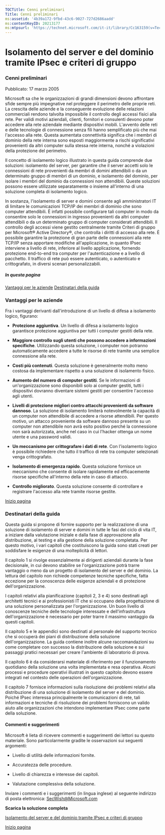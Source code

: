 ```yaml
---
TOCTitle: Cenni preliminari
Title: Cenni preliminari
ms:assetid: '4b39a172-9fbd-43c6-9027-727d2686aadd'
ms:contentKeyID: 20213177
ms:mtpsurl: 'https://technet.microsoft.com/it-it/library/Cc163159(v=TechNet.10)'
---
```


Isolamento del server e del dominio tramite IPsec e criteri di gruppo
=====================================================================

### Cenni preliminari

Pubblicato: 17 marzo 2005

Microsoft sa che le organizzazioni di grandi dimensioni devono affrontare sfide sempre più impegnative nel proteggere il perimetro delle proprie reti. La crescita delle aziende e la conseguente evoluzione delle relazioni commerciali rendono talvolta impossibile il controllo degli accessi fisici alla rete. Per validi motivi aziendali, clienti, fornitori e consulenti devono poter accedere alla rete aziendale mediante dispositivi mobili. L'avvento delle reti e delle tecnologie di connessione senza fili hanno semplificato più che mai l'accesso alla rete. Questa aumentata connettività significa che i membri di dominio della rete interna sono esposti maggiormente a rischi significativi provenienti da altri computer sulla stessa rete interna, nonché a violazioni della protezione del perimetro.

Il concetto di isolamento logico illustrato in questa guida comprende due soluzioni: isolamento del server, per garantire che il server accetti solo le connessioni di rete provenienti da membri di domini attendibili o da un determinato gruppo di membri di un dominio, e isolamento del dominio, per isolare i membri del dominio da connessioni non attendibili. Queste soluzioni possono essere utilizzate separatamente o insieme all'interno di una soluzione completa di isolamento logico.

In sostanza, l'isolamento di server e domini consente agli amministratori IT di limitare le comunicazioni TCP/IP dei membri di dominio che sono computer attendibili. È infatti possibile configurare tali computer in modo da consentire solo le connessioni in ingresso provenienti da altri computer attendibili o da un determinato gruppo di computer considerati attendibili. Il controllo degli accessi viene gestito centralmente tramite Criteri di gruppo per Microsoft® Active Directory®, che controlla i diritti di accesso alla rete. È possibile garantire la protezione di gran parte delle connessioni alla rete TCP/IP senza apportare modifiche all'applicazione, in quanto IPsec interviene a livello di rete, inferiore al livello applicazione, fornendo protezione end-to-end tra computer per l'autenticazione e a livello di pacchetto. Il traffico di rete può essere autenticato, o autenticato e crittografato, in diversi scenari personalizzabili.

##### In questa pagina

[](#ebaa)[Vantaggi per le aziende](#ebaa)
[](#eaaa)[Destinatari della guida](#eaaa)

### Vantaggi per le aziende

Fra i vantaggi derivanti dall'introduzione di un livello di difesa a isolamento logico, figurano:

-   **Protezione aggiuntiva**. Un livello di difesa a isolamento logico garantisce protezione aggiuntiva per tutti i computer gestiti della rete.

-   **Maggiore controllo sugli utenti che possono accedere a informazioni specifiche**. Utilizzando questa soluzione, i computer non potranno automaticamente accedere a tutte le risorse di rete tramite una semplice connessione alla rete.

-   **Costi più contenuti**. Questa soluzione è generalmente molto meno costosa da implementare rispetto a una soluzione di isolamento fisico.

-   **Aumento del numero di computer gestiti**. Se le informazioni di un'organizzazione sono disponibili solo ai computer gestiti, tutti i dispositivi dovranno diventare sistemi gestiti per consentire l'accesso agli utenti.

-   **Livelli di protezione migliori contro attacchi provenienti da software dannoso**. La soluzione di isolamento limiterà notevolmente la capacità di un computer non attendibile di accedere a risorse attendibili. Per questo motivo, un attacco proveniente da software dannoso presente su un computer non attendibile non avrà esito positivo perché la connessione non sarà autorizzata, anche nel caso in cui l'hacker ottenga un nome utente e una password validi.

-   **Un meccanismo per crittografare i dati di rete**. Con l'isolamento logico è possibile richiedere che tutto il traffico di rete tra computer selezionati venga crittografato.

-   **Isolamento di emergenza rapido**. Questa soluzione fornisce un meccanismo che consente di isolare rapidamente ed efficacemente risorse specifiche all'interno della rete in caso di attacco.

-   **Controllo migliorato**. Questa soluzione consente di controllare e registrare l'accesso alla rete tramite risorse gestite.

[](#mainsection)[Inizio pagina](#mainsection)

### Destinatari della guida

Questa guida si propone di fornire supporto per la realizzazione di una soluzione di isolamento di server e domini in tutte le fasi del ciclo di vita IT, a iniziare dalla valutazione iniziale e dalla fase di approvazione alla distribuzione, al testing e alla gestione della soluzione completata. Per questo motivo, i vari capitoli che costituiscono la guida sono stati creati per soddisfare le esigenze di una molteplicità di lettori.

Il capitolo 1 si rivolge essenzialmente ai dirigenti aziendali durante la fase decisionale, in cui devono stabilire se l'organizzazione potrà trarre vantaggio o meno da un progetto di isolamento del server e del dominio. La lettura del capitolo non richiede competenze tecniche specifiche, fatta eccezione per la conoscenza delle esigenze aziendali e di protezione dell'organizzazione.

I capitoli relativi alla pianificazione (capitoli 2, 3 e 4) sono destinati agli architetti tecnici e ai professionisti IT che si occupano della progettazione di una soluzione personalizzata per l'organizzazione. Un buon livello di conoscenze tecniche delle tecnologie interessate e dell'infrastruttura dell'organizzazione è necessario per poter trarre il massimo vantaggio da questi capitoli.

Il capitolo 5 e le appendici sono destinati al personale del supporto tecnico che si occuperà dei piani di distribuzione della soluzione dell'organizzazione. La guida contiene inoltre alcune raccomandazioni su come completare con successo la distribuzione della soluzione e sui passaggi pratici necessari per creare l'ambiente di laboratorio di prova.

Il capitolo 6 è da considerarsi materiale di riferimento per il funzionamento quotidiano della soluzione una volta implementata e resa operativa. Alcuni processi e procedure operativi illustrati in questo capitolo devono essere integrati nel contesto delle operazioni dell'organizzazione.

Il capitolo 7 fornisce informazioni sulla risoluzione dei problemi relativi alla distribuzione di una soluzione di isolamento del server e del dominio. Poiché IPsec interessa principalmente le comunicazioni di rete, tali informazioni e tecniche di risoluzione dei problemi forniscono un valido aiuto alle organizzazioni che intendono implementare IPsec come parte della soluzione.

#### Commenti e suggerimenti

Microsoft è lieta di ricevere commenti e suggerimenti dei lettori su questo materiale. Sono particolarmente gradite le osservazioni sui seguenti argomenti:

-   Livello di utilità delle informazioni fornite.

-   Accuratezza delle procedure.

-   Livello di chiarezza e interesse dei capitoli.

-   Valutazione complessiva della soluzione.

Inviare i commenti e i suggerimenti (in lingua inglese) al seguente indirizzo di posta elettronica: [SecWish@Microsoft.com](mailto:secwish@microsoft.com?subject=feedback%20re:%20microsoft%20solution%20for%20secure%20wireless%20lans)

**Scarica la soluzione completa**

[Isolamento del server e del dominio tramite IPsec e criteri di gruppo](http://go.microsoft.com/fwlink/?linkid=33947)

[](#mainsection)[Inizio pagina](#mainsection)
